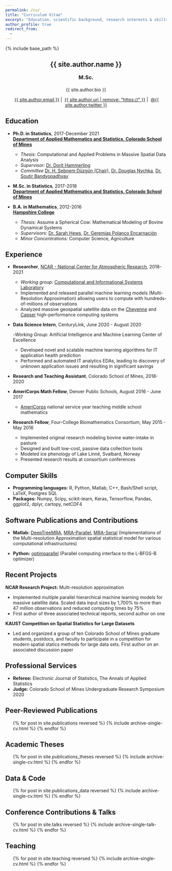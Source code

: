```yaml
---
permalink: /cv/
title: "Curriculum Vitae"
excerpt: "Education, scientific background, research interests & skills, and more."
author_profile: true
redirect_from:
  -
---
```


{% include base_path %}

<!-- Click [here](/cv-print/) for a printable version or [download a PDF](/files/cv-print.pdf).<br /><br /><br /> -->

<h2 align="center">{{ site.author.name }}</h2>
<h3 align="center" style="margin: 0px auto 20px;">M.Sc.</h3>
<p align="center" style="margin: auto; width: 80%">{{ site.author.bio }}</p>

<p align="center"><i class="fas fa-envelope" aria-hidden="true"></i>&nbsp;<a href="mailto:{{ site.author.email }}">{{ site.author.email }}</a> &#124; <i class="fas fa-desktop" aria-hidden="true"></i>&nbsp;<a href="{{ site.author.uri }}">{{ site.author.uri | remove: "https://" }}</a> &#124; <i class="fab fa-twitter" aria-hidden="true"></i>&nbsp;<a href="https://twitter.com/{{ site.author.twitter }}">@{{ site.author.twitter }}</a></p>

## Education
- **Ph.D. in Statistics**, 2017-December 2021<br>
**[Department of Applied Mathematics and Statistics, Colorado School of Mines](https://ams.mines.edu/ "https://ams.mines.edu/")**
  - *Thesis:* Computational and Applied Problems in Massive Spatial Data Analysis
  - *Supervisor:*  [Dr. Dorit Hammerling](https://ams.mines.edu/project/hammerling-dorit/)
  - *Committee* [Dr. H. Sebnem Düzgün (Chair)](https://mining.mines.edu/project/duzgun-h-sebnem/), [Dr. Douglas Nychka](https://ams.mines.edu/project/nychka-doug/), [Dr. Soutir Bandyopadhyay](https://ams.mines.edu/project/bandyopadhyay-soutir/)

- **M.Sc. in Statistics**, 2017-2018<br>
**[Department of Applied Mathematics and Statistics, Colorado School of Mines](https://ams.mines.edu/ "https://ams.mines.edu/")**

- **B.A. in Mathematics**, 2012-2016<br>
**[Hampshire College](https://www.hampshire.edu/ "https://www.hampshire.edu/")**
  - *Thesis:* Assume a Spherical Cow: Mathematical Modeling of Bovine Dynamical Systems
  - *Supervisors:* [Dr. Sarah Hews](https://www.hampshire.edu/faculty/sarah-hews), [Dr. Geremías Polanco Encarnación](https://www.hampshire.edu/faculty/gerem%C3%ADas-polanco-encarnaci%C3%B3n)
  - *Minor Concentrations:* Computer Science, Agriculture

## Experience
- **Researcher**, [NCAR - National Center for Atmospheric Research](https://ncar.ucar.edu/), 2018-2021
  - *Working group:* [Computational and Informational Systems Laboratory](https://www2.cisl.ucar.edu/ "https://www2.cisl.ucar.edu/")
  * Implemented and released parallel machine learning models (Multi-Resolution Approximation) allowing users to compute with hundreds-of-millions of observations
  * Analyzed massive geospatial satellite data on the [Cheyenne](https://www2.cisl.ucar.edu/resources/computational-systems/cheyenne) and [Capser](https://www2.cisl.ucar.edu/resources/computational-systems/casper) high-performance computing systems

- **Data Science Intern**, CenturyLink, June 2020 - August 2020

  -*Working Group:* Artificial Intelligence and Machine Learning Center of Excellence
  * Developed novel and scalable machine learning algorithms for IT application health prediction
  * Performed and automated IT analytics EDAs, leading to discovery of unknown application issues and resulting in significant savings

- **Research and Teaching Assistant**, Colorado School of Mines, 2018-2020

- **AmeriCorps Math Fellow**, Denver Public Schools, August 2016 - June 2017
  *  [AmeriCorps](https://americorps.gov/) national service year teaching middle school mathematics

- **Research Fellow**, Four-College Biomathematics Consortium, May 2015 - May 2016
  * Implemented original research modeling bovine water-intake in pasture
  * Designed and built low-cost, passive data collection tools
  * Modeled ice phenology of Lake Linné, Svalbard, Norway
  * Presented research results at consortium conferences


## Computer Skills
- **Programming languages:** R, Python, Matlab, C++, Bash/Shell script, LaTeX, Postgres SQL
- **Packages:** Numpy, Scipy, scikit-learn, Keras, Tensorflow, Pandas, ggplot2, dplyr, cartopy, netCDF4

## Software Publications and Contributions
- **Matlab:** [DeepTreeMRA](https://github.com/lewisblake/DeepTreeMRA), [MRA-Parallel](https://github.com/lewisblake/MRA-Parallel), [MRA-Serial](https://github.com/lewisblake/MRA-Serial) (Implementations of the Multi-resolution Approximation spatial statistical model for various computational infrastructures)

- **Python:** [optimparallel](https://pypi.org/project/optimparallel/) (Parallel computing interface to the L-BFGS-B optimizer)


## Recent Projects
**NCAR Research Project:** Multi-resolution approximation
* Implemented multiple parallel hierarchical machine learning models for massive satellite data. Scaled data input sizes by 1,700% to more than 47 million observations and reduced computing times by 75%
* First author of three associated technical reports, second author on one

**KAUST Competition on Spatial Statistics for Large Datasets**
* Led and organized a group of ten Colorado School of Mines graduate students, postdocs, and faculty to participate in a competition for modern spatial statics methods for large data sets. First author on an associated discussion paper


## Professional Services
- **Referee:** Electronic Journal of Statistics, The Annals of Applied Statistics
- **Judge:** Colorado School of Mines Undergraduate Research Symposium 2020

## Peer-Reviewed Publications
<ul>{% for post in site.publications reversed %}
    {% include archive-single-cv.html %}
{% endfor %}</ul>

## Academic Theses
<ul>{% for post in site.publications_theses reversed %}
    {% include archive-single-cv.html %}
{% endfor %}</ul>

## Data & Code
<ul>{% for post in site.publications_data reversed %}
    {% include archive-single-cv.html %}
{% endfor %}</ul>

## Conference Contributions & Talks
<ul>{% for post in site.talks reversed %}
    {% include archive-single-talk-cv.html %}
{% endfor %}</ul>

## Teaching
<ul>{% for post in site.teaching reversed %}
    {% include archive-single-cv.html %}
{% endfor %}</ul>
